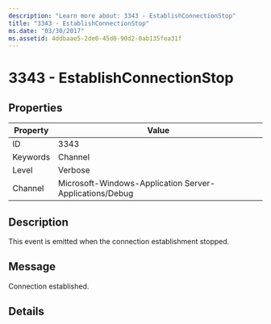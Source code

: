 ```yaml
---
description: "Learn more about: 3343 - EstablishConnectionStop"
title: "3343 - EstablishConnectionStop"
ms.date: "03/30/2017"
ms.assetid: 4ddbaae5-2de0-45d0-90d2-0ab135fea31f
---
```

# 3343 - EstablishConnectionStop

## Properties

| Property | Value |
| - | - |
|ID|3343|  
|Keywords|Channel|  
|Level|Verbose|  
|Channel|Microsoft-Windows-Application Server-Applications/Debug|  
  
## Description  

 This event is emitted when the connection establishment stopped.  
  
## Message  

 Connection established.  
  
## Details
